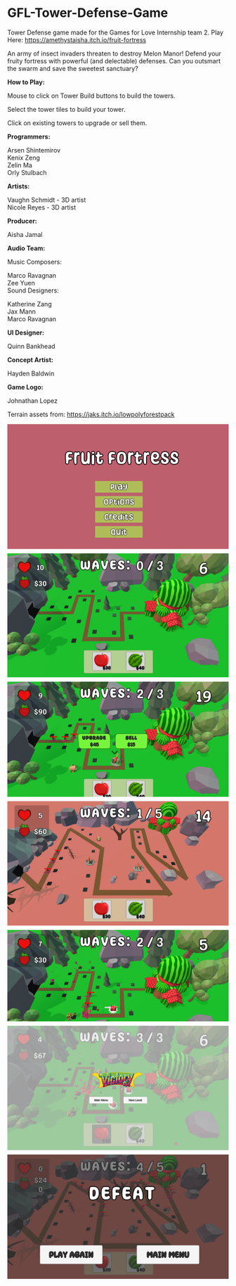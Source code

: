 # GFL-Tower-Defense-Game
Tower Defense game made for the Games for Love Internship team 2. Play Here: https://amethystaisha.itch.io/fruit-fortress

An army of insect invaders threaten to destroy Melon Manor! Defend your fruity fortress with powerful (and delectable) defenses. Can you outsmart the swarm and save the sweetest sanctuary? 




  <b>How to Play:</b>
  
  Mouse to click on Tower Build buttons to build the towers. 
  
  Select the tower tiles to build your tower. 
  
  Click on existing towers to upgrade or sell them. 
  
  <strong>Programmers:</strong>
  
  Arsen Shintemirov <br />
  Kenix Zeng <br />
  Zelin Ma <br />
  Orly Stulbach <br />
  
  <b>Artists:</b>
  
  Vaughn Schmidt - 3D artist <br />
  Nicole Reyes - 3D artist <br />
  
  <b>Producer:</b>
  
  Aisha Jamal <br />
  
  <b>Audio Team:</b>
  
  Music Composers: 
  
  Marco Ravagnan <br />
  Zee Yuen <br />
  Sound Designers:
  
  Katherine Zang <br />
  Jax Mann <br />
  Marco Ravagnan <br />
  
  <b>UI Designer:</b>
  
  Quinn Bankhead <br />
  
  <b>Concept Artist:</b>
  
  Hayden Baldwin <br />
  
  <b>Game Logo:</b>
  
  Johnathan Lopez<br />
  
  Terrain assets from: https://jaks.itch.io/lowpolyforestpack 
  
  <div style="flex: 1; display: flex; flex-direction: column; align-items: flex-start;">
    <img src="Assets/Screen Shots/MainMenu.png" alt="Image 1" style="margin-bottom: 10px;">
    <img src="Assets/Screen Shots/Level1.png" alt="Image 2" style="margin-bottom: 10px;">
    <img src="Assets/Screen Shots/UpgradePanel.png" alt="Image 3" style="margin-bottom: 10px;">
    <img src="Assets/Screen Shots/Level2.png" alt="Image 4" style="margin-bottom: 10px;">
    <img src="Assets/Screen Shots/UpgradedTowers.png" alt="Image 5" style="margin-bottom: 10px;">
    <img src="Assets/Screen Shots/VictoryScreen.png" alt="Image 6" style="margin-bottom: 10px;">
    <img src="Assets/Screen Shots/DefeatScreen.png" alt="Image 7" style="margin-bottom: 10px;">
  </div>

